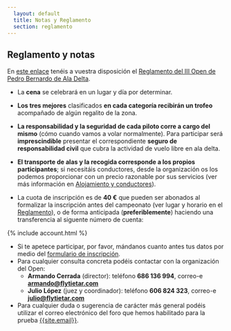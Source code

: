 ```yaml
---
  layout: default
  title: Notas y Reglamento
  section: reglamento
---
```


<h2>Reglamento y notas</h2>

En [este enlace](downloads/Reglamento_III_Open_de_Ala_Delta_de_Pedro_Bernardo.pdf "Reglamento del Open de Pedro Bernardo en formato PDF") tenéis a vuestra disposición el [Reglamento del III Open de Pedro Bernardo de Ala Delta](downloads/Reglamento_III_Open_de_Ala_Delta_de_Pedro_Bernardo.pdf "Reglamento del Open de Pedro Bernardo en formato PDF").

* La **cena** se celebrará en un lugar y día por determinar.

* **Los tres mejores** clasificados **en cada categoría recibirán un trofeo** acompañado de algún regalito de la zona.
* **La responsabilidad y la seguridad de cada piloto corre a cargo del mismo** (cómo cuando vamos a volar normalmente). Para participar será **imprescindible** presentar el correspondiente **seguro de responsabilidad civil** que cubra la actividad de vuelo libre en ala delta.
* **El transporte de alas y la recogida corresponde a los propios participantes**; si necesitáis conductores, desde la organización os los podemos proporcionar con un precio razonable por sus servicios (ver más información en [Alojamiento y conductores](alojamientos.html "Alojamiento y conductores")).
* La cuota de inscripción es de **40 €** que pueden ser abonados al formalizar la inscripción antes del campeonato (ver lugar y horario en el [Reglamento](downloads/Reglamento_III_Open_de_Ala_Delta_de_Pedro_Bernardo.pdf "Reglamento del Open de Pedro Bernardo en formato PDF")), o de forma anticipada (**preferiblemente**) haciendo una transferencia al siguente número de cuenta:

{% include account.html %}

* Si te apetece participar, por favor, mándanos cuanto antes tus datos por medio del [formulario de inscripción](inscripcion.html).
* Para cualquier consulta concreta podéis contactar con la organización del Open:
  * **Armando Cerrada** (director): teléfono **686 136 994**, correo-e **armando@flytietar.com**
  * **Julio López** (juez y coordinador): teléfono **606 824 323**, correo-e **julio@flytietar.com**
* Para cualquier duda o sugerencia de carácter más general podéis utilizar el correo electrónico del foro que hemos habilitado para la prueba [{{site.email}}](https://groups.google.com/group/opendeltietar?hl=es).
